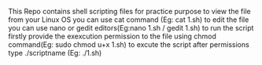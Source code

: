 This Repo contains shell scripting files for practice purpose
to view the file from your Linux OS you can use cat command (Eg: cat 1.sh)
to edit the file you can use nano or gedit editors(Eg:nano 1.sh / gedit 1.sh)
to run the script firstly provide the exexcution permission to the file using chmod command(Eg: sudo chmod u+x 1.sh)
to excute the script after permissions type ./scriptname (Eg: ./1.sh)
